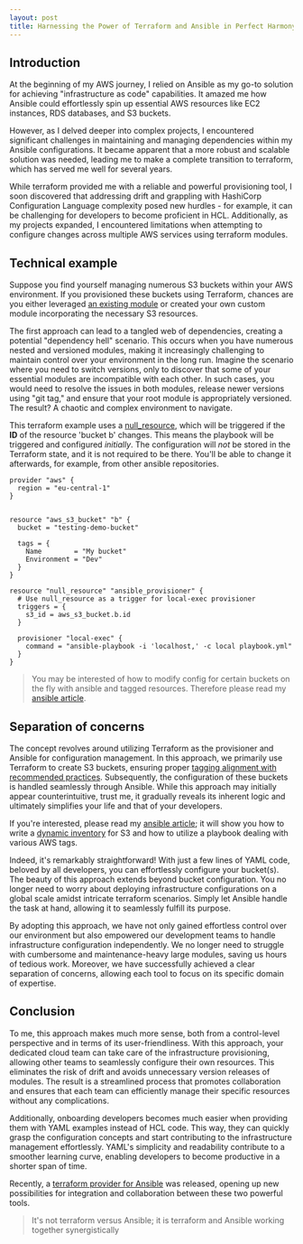 ```yaml
---
layout: post
title: Harnessing the Power of Terraform and Ansible in Perfect Harmony
---
```


## Introduction

At the beginning of my AWS journey, I relied on Ansible as my go-to solution for achieving "infrastructure as code" capabilities. It amazed me how Ansible could effortlessly spin up essential AWS resources like EC2 instances, RDS databases, and S3 buckets.

However, as I delved deeper into complex projects, I encountered significant challenges in maintaining and managing dependencies within my Ansible configurations. It became apparent that a more robust and scalable solution was needed, leading me to make a complete transition to terraform, which has served me well for several years.

While terraform provided me with a reliable and powerful provisioning tool, I soon discovered that addressing drift and grappling with HashiCorp Configuration Language complexity posed new hurdles - for example, it can be challenging for developers to become proficient in HCL. Additionally, as my projects expanded, I encountered limitations when attempting to configure changes across multiple AWS services using terraform modules.

## Technical example

Suppose you find yourself managing numerous S3 buckets within your AWS environment. If you provisioned these buckets using Terraform, chances are you either leveraged  [an existing module](https://github.com/terraform-aws-modules/terraform-aws-s3-bucket)  or created your own custom module incorporating the necessary S3 resources.

The first approach can lead to a tangled web of dependencies, creating a potential "dependency hell" scenario. This occurs when you have numerous nested and versioned modules, making it increasingly challenging to maintain control over your environment in the long run. Imagine the scenario where you need to switch versions, only to discover that some of your essential modules are incompatible with each other. In such cases, you would need to resolve the issues in both modules, release newer versions using "git tag," and ensure that your root module is appropriately versioned. The result? A chaotic and complex environment to navigate.

This terraform example uses a [null_resource](https://registry.terraform.io/providers/hashicorp/null/latest/docs/resources/resource), which will be triggered if the **ID** of the resource 'bucket b' changes. This means the playbook will be triggered and configured *initially*. The configuration will *not* be stored in the Terraform state, and it is not required to be there. You'll be able to change it afterwards, for example, from other ansible repositories.

```hcl
provider "aws" {
  region = "eu-central-1"
}


resource "aws_s3_bucket" "b" {
  bucket = "testing-demo-bucket"

  tags = {
    Name        = "My bucket"
    Environment = "Dev"
  }
}

resource "null_resource" "ansible_provisioner" {
  # Use null_resource as a trigger for local-exec provisioner
  triggers = {
    s3_id = aws_s3_bucket.b.id
  }

  provisioner "local-exec" {
    command = "ansible-playbook -i 'localhost,' -c local playbook.yml"
  }
}
```

> You may be interested of how to modify config for certain buckets
> on the fly with ansible and tagged resources. Therefore please read my [ansible
> article](https://dme86.github.io/2023/08/01/Write-an-Ansible-dynamic-inventory-for-AWS-S3/).

## Separation of concerns

The concept revolves around utilizing Terraform as the provisioner and Ansible for configuration management. In this approach, we primarily use Terraform to create S3 buckets, ensuring proper  [tagging alignment with recommended practices](https://docs.aws.amazon.com/whitepapers/latest/tagging-best-practices/tagging-best-practices.html). Subsequently, the configuration of these buckets is handled seamlessly through Ansible. While this approach may initially appear counterintuitive, trust me, it gradually reveals its inherent logic and ultimately simplifies your life and that of your developers.

If you're interested, please read my [ansible article](https://dme86.github.io/2023/08/01/Write-an-Ansible-dynamic-inventory-for-AWS-S3/); it will show you how to write a [dynamic inventory](https://docs.ansible.com/ansible/latest/inventory_guide/intro_dynamic_inventory.html) for S3 and how to utilize a playbook dealing with various AWS tags.

Indeed, it's remarkably straightforward! With just a few lines of YAML code, beloved by all developers, you can effortlessly configure your bucket(s). The beauty of this approach extends beyond bucket configuration. You no longer need to worry about deploying infrastructure configurations on a global scale amidst intricate terraform scenarios. Simply let Ansible handle the task at hand, allowing it to seamlessly fulfill its purpose.

By adopting this approach, we have not only gained effortless control over our environment but also empowered our development teams to handle infrastructure configuration independently. We no longer need to struggle with cumbersome and maintenance-heavy large modules, saving us hours of tedious work. Moreover, we have successfully achieved a clear separation of concerns, allowing each tool to focus on its specific domain of expertise.

## Conclusion

To me, this approach makes much more sense, both from a control-level perspective and in terms of its user-friendliness. With this approach, your dedicated cloud team can take care of the infrastructure provisioning, allowing other teams to seamlessly configure their own resources. This eliminates the risk of drift and avoids unnecessary version releases of modules. The result is a streamlined process that promotes collaboration and ensures that each team can efficiently manage their specific resources without any complications.

Additionally, onboarding developers becomes much easier when providing them with YAML examples instead of HCL code. This way, they can quickly grasp the configuration concepts and start contributing to the infrastructure management effortlessly. YAML's simplicity and readability contribute to a smoother learning curve, enabling developers to become productive in a shorter span of time.

Recently, a  [terraform provider for Ansible](https://github.com/ansible/terraform-provider-ansible)  was released, opening up new possibilities for integration and collaboration between these two powerful tools.

> It's not terraform versus Ansible; it is terraform and Ansible working together synergistically
